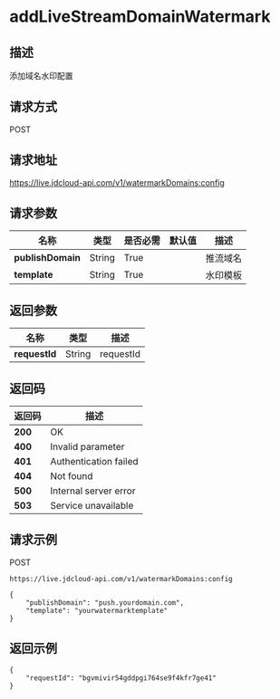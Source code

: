 # addLiveStreamDomainWatermark


## 描述
添加域名水印配置


## 请求方式
POST

## 请求地址
https://live.jdcloud-api.com/v1/watermarkDomains:config


## 请求参数
|名称|类型|是否必需|默认值|描述|
|---|---|---|---|---|
|**publishDomain**|String|True| |推流域名|
|**template**|String|True| |水印模板|


## 返回参数
|名称|类型|描述|
|---|---|---|
|**requestId**|String|requestId|


## 返回码
|返回码|描述|
|---|---|
|**200**|OK|
|**400**|Invalid parameter|
|**401**|Authentication failed|
|**404**|Not found|
|**500**|Internal server error|
|**503**|Service unavailable|

## 请求示例
POST
```
https://live.jdcloud-api.com/v1/watermarkDomains:config
```
```
{
    "publishDomain": "push.yourdomain.com", 
    "template": "yourwatermarktemplate"
}
```

## 返回示例
```
{
    "requestId": "bgvmivir54gddpgi764se9f4kfr7ge41"
}
```
